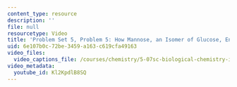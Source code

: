 ```yaml
---
content_type: resource
description: ''
file: null
resourcetype: Video
title: 'Problem Set 5, Problem 5: How Mannose, an Isomer of Glucose, Enters Glycolysis'
uid: 6e107b0c-72be-3459-a163-c619cfa49163
video_files:
  video_captions_file: /courses/chemistry/5-07sc-biological-chemistry-i-fall-2013/module-i/session-7/problem-set-5-problem-5-how-mannose-an-isomer-of-glucose-enters-glycolysis/Kl2KpdlB8SQ.vtt
video_metadata:
  youtube_id: Kl2KpdlB8SQ
---
```

